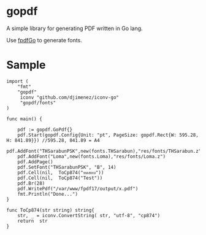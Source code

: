 gopdf
=====

A simple library for generating PDF written in Go lang.

Use [fpdfGo](https://github.com/signintech/fpdfGo) to generate fonts.



Sample
======

	import (
		"fmt"
		"gopdf"
		 iconv "github.com/djimenez/iconv-go"
		 "gopdf/fonts"
	)

	func main() {

		pdf := gopdf.GoPdf{}
		pdf.Start(gopdf.Config{Unit: "pt", PageSize: gopdf.Rect{W: 595.28, H: 841.89}}) //595.28, 841.89 = A4
		pdf.AddFont("THSarabunPSK",new(fonts.THSarabun),"res/fonts/THSarabun.z")
		pdf.AddFont("Loma",new(fonts.Loma),"res/fonts/Loma.z")
		pdf.AddPage()
		pdf.SetFont("THSarabunPSK", "B", 14)
		pdf.Cell(nil,  ToCp874("ทดสอบ"))
		pdf.Cell(nil,  ToCp874("Test"))
		pdf.Br(28)
		pdf.WritePdf("/var/www/fpdf17/output/x.pdf")
		fmt.Println("Done...")
	}

	func ToCp874(str string) string{
		str, _ = iconv.ConvertString( str, "utf-8", "cp874") 
		return  str
	}

